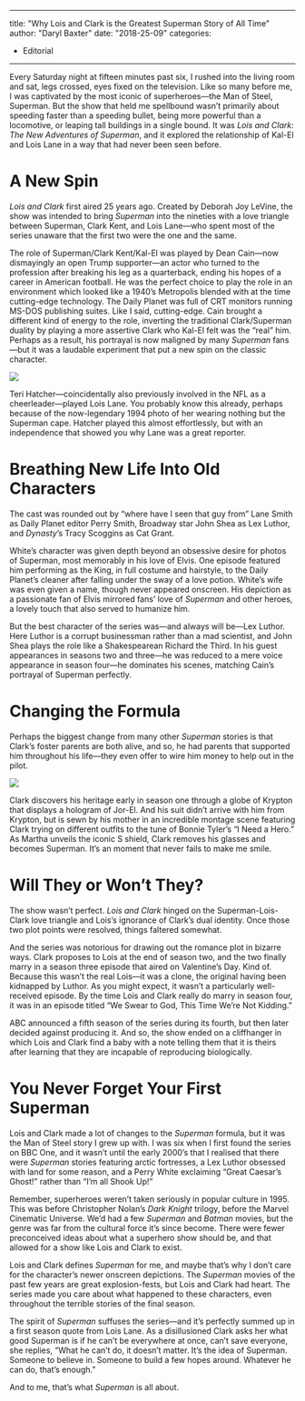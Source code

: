 
---
title: "Why Lois and Clark is the Greatest Superman Story of All Time"
author: "Daryl Baxter"
date: "2018-25-09"
categories:
- Editorial
---

Every Saturday night at fifteen minutes past six, I rushed into the living room and sat, legs crossed, eyes fixed on the television. Like so many before me, I was captivated by the most iconic of superheroes—the Man of Steel, Superman. But the show that held me spellbound wasn’t primarily about speeding faster than a speeding bullet, being more powerful than a locomotive, or leaping tall buildings in a single bound. It was *Lois and Clark: The New Adventures of Superman*, and it explored the relationship of Kal-El and Lois Lane in a way that had never been seen before.

# A New Spin

*Lois and Clark* first aired 25 years ago. Created by Deborah Joy LeVine, the show was intended to bring *Superman* into the nineties with a love triangle between Superman, Clark Kent, and Lois Lane—who spent most of the series unaware that the first two were the one and the same.

The role of Superman/Clark Kent/Kal-El was played by Dean Cain—now dismayingly an open Trump supporter—an actor who turned to the profession after breaking his leg as a quarterback, ending his hopes of a career in American football. He was the perfect choice to play the role in an environment which looked like a 1940’s Metropolis blended with at the time cutting-edge technology. The Daily Planet was full of CRT monitors running MS-DOS publishing suites. Like I said, cutting-edge. Cain brought a different kind of energy to the role, inverting the traditional Clark/Superman duality by playing a more assertive Clark who Kal-El felt was the &#8220;real&#8221; him. Perhaps as a result, his portrayal is now maligned by many *Superman* fans—but it was a laudable experiment that put a new spin on the classic character.

![](https://i1.wp.com/vrvblog.co/wp-content/uploads/2018/09/Screen-Shot-2018-09-23-at-4.50.33-PM-1.png?resize=1100%2C680&#038;ssl=1)

Teri Hatcher—coincidentally also previously involved in the NFL as a cheerleader—played Lois Lane. You probably know this already, perhaps because of the now-legendary 1994 photo of her wearing nothing but the Superman cape. Hatcher played this almost effortlessly, but with an independence that showed you why Lane was a great reporter.

# Breathing New Life Into Old Characters

The cast was rounded out by &#8220;where have I seen that guy from&#8221; Lane Smith as Daily Planet editor Perry Smith, Broadway star John Shea as Lex Luthor, and *Dynasty*’s Tracy Scoggins as Cat Grant.

White’s character was given depth beyond an obsessive desire for photos of Superman, most memorably in his love of Elvis. One episode featured him performing as the King, in full costume and hairstyle, to the Daily Planet’s cleaner after falling under the sway of a love potion. White’s wife was even given a name, though never appeared onscreen. His depiction as a passionate fan of Elvis mirrored fans’ love of *Superman* and other heroes, a lovely touch that also served to humanize him.

But the best character of the series was—and always will be—Lex Luthor. Here Luthor is a corrupt businessman rather than a mad scientist, and John Shea plays the role like a Shakespearean Richard the Third. In his guest appearances in seasons two and three—he was reduced to a mere voice appearance in season four—he dominates his scenes, matching Cain’s portrayal of Superman perfectly.

# **Changing the Formula**

Perhaps the biggest change from many other *Superman* stories is that Clark’s foster parents are both alive, and so, he had parents that supported him throughout his life—they even offer to wire him money to help out in the pilot.

![](https://i0.wp.com/vrvblog.co/wp-content/uploads/2018/09/Screen-Shot-2018-09-23-at-4.50.43-PM.png?resize=1100%2C680&#038;ssl=1)

Clark discovers his heritage early in season one through a globe of Krypton that displays a hologram of Jor-El. And his suit didn’t arrive with him from Krypton, but is sewn by his mother in an incredible montage scene featuring Clark trying on different outfits to the tune of Bonnie Tyler’s &#8220;I Need a Hero.&#8221; As Martha unveils the iconic S shield, Clark removes his glasses and becomes Superman. It’s an moment that never fails to make me smile.

# Will They or Won’t They?

The show wasn’t perfect. *Lois and Clark* hinged on the Superman-Lois-Clark love triangle and Lois’s ignorance of Clark’s dual identity. Once those two plot points were resolved, things faltered somewhat.

And the series was notorious for drawing out the romance plot in bizarre ways. Clark proposes to Lois at the end of season two, and the two finally marry in a season three episode that aired on Valentine’s Day. Kind of. Because this wasn’t the real Lois—it was a clone, the original having been kidnapped by Luthor. As you might expect, it wasn’t a particularly well-received episode. By the time Lois and Clark really do marry in season four, it was in an episode titled “We Swear to God, This Time We’re Not Kidding.”

ABC announced a fifth season of the series during its fourth, but then later decided against producing it. And so, the show ended on a cliffhanger in which Lois and Clark find a baby with a note telling them that it is theirs after learning that they are incapable of reproducing biologically.

# You Never Forget Your First Superman

Lois and Clark made a lot of changes to the *Superman* formula, but it was the Man of Steel story I grew up with. I was six when I first found the series on BBC One, and it wasn’t until the early 2000’s that I realised that there were *Superman* stories featuring arctic fortresses, a Lex Luthor obsessed with land for some reason, and a Perry White exclaiming &#8220;Great Caesar’s Ghost!&#8221; rather than &#8220;I’m all Shook Up!&#8221;

Remember, superheroes weren’t taken seriously in popular culture in 1995. This was before Christopher Nolan’s *Dark Knight* trilogy, before the Marvel Cinematic Universe. We’d had a few *Superman* and *Batman* movies, but the genre was far from the cultural force it’s since become. There were fewer preconceived ideas about what a superhero show should be, and that allowed for a show like Lois and Clark to exist.

Lois and Clark defines *Superman* for me, and maybe that’s why I don’t care for the character’s newer onscreen depictions. The *Superman* movies of the past few years are great explosion-fests, but Lois and Clark had heart. The series made you care about what happened to these characters, even throughout the terrible stories of the final season.

The spirit of *Superman* suffuses the series—and it’s perfectly summed up in a first season quote from Lois Lane. As a disillusioned Clark asks her what good Superman is if he can’t be everywhere at once, can’t save everyone, she replies, &#8220;What he can’t do, it doesn’t matter. It’s the idea of Superman. Someone to believe in. Someone to build a few hopes around. Whatever he can do, that’s enough.&#8221;

And to me, that&#8217;s what *Superman* is all about.
